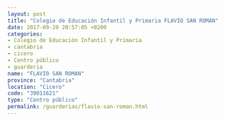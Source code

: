 ```yaml
---
layout: post
title: "Colegio de Educación Infantil y Primaria FLAVIO SAN ROMAN"
date: 2017-09-20 20:57:05 +0200
categories:
- Colegio de Educación Infantil y Primaria
- cantabria
- cicero
- Centro público
- guarderia
name: "FLAVIO SAN ROMAN"
province: "Cantabria"
location: "Cicero"
code: "39011621"
type: "Centro público"
permalink: /guarderias/flavio-san-roman.html
---
```


